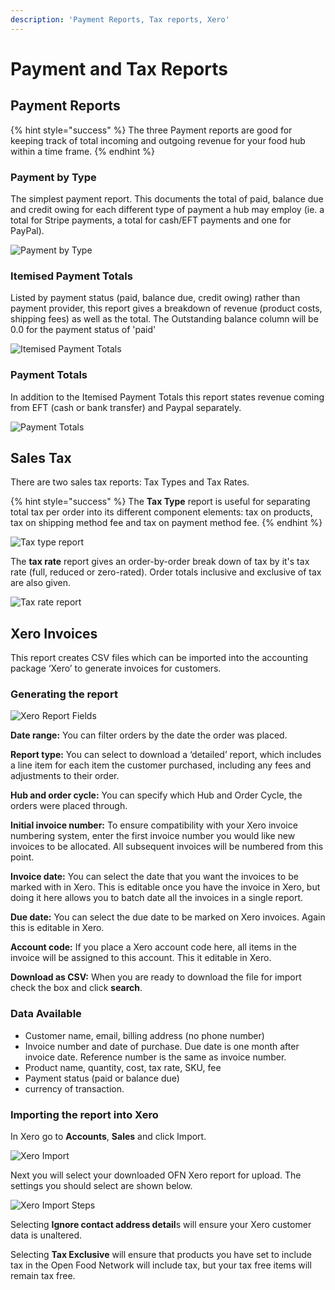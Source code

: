 ```yaml
---
description: 'Payment Reports, Tax reports, Xero'
---
```


# Payment and Tax Reports

## Payment Reports

{% hint style="success" %}
The three Payment reports are good for keeping track of total incoming and outgoing revenue for your food hub within a time frame.
{% endhint %}

### Payment by Type

The simplest payment report. This documents the total of paid, balance due and credit owing for each different type of payment a hub may employ \(ie. a total for Stripe payments, a total for cash/EFT payments and one for PayPal\).

![Payment by Type](../../.gitbook/assets/payment-by-type.jpg)

### Itemised Payment Totals

Listed by payment status \(paid, balance due, credit owing\) rather than payment provider, this report gives a breakdown of revenue \(product costs, shipping fees\) as well as the total.  The Outstanding balance column will be 0.0 for the payment status of 'paid'

![Itemised Payment Totals](../../.gitbook/assets/itemizedpayment.jpg)

### Payment Totals

In addition to the Itemised Payment Totals this report states revenue coming from EFT \(cash or bank transfer\) and Paypal separately.

![Payment Totals](../../.gitbook/assets/payment-totals.jpg)

## Sales Tax

There are two sales tax reports: Tax Types and Tax Rates.

{% hint style="success" %}
The **Tax Type** report is useful for separating total tax per order into its different component elements: tax on products, tax on shipping method fee and tax on payment method fee.
{% endhint %}

![Tax type report](../../.gitbook/assets/taxtype.jpg)

The **tax rate** report gives an order-by-order break down of tax by it's tax rate \(full, reduced or zero-rated\).  Order totals inclusive and exclusive of tax are also given.

![Tax rate report](../../.gitbook/assets/taxrates.jpg)

## Xero Invoices

This report creates CSV files which can be imported into the accounting package ‘Xero’ to generate invoices for customers.

### Generating the report

![Xero Report Fields](../../.gitbook/assets/xero-report.png)

**Date range:** You can filter orders by the date the order was placed.

**Report type:** You can select to download a ‘detailed’ report, which includes a line item for each item the customer purchased, including any fees and adjustments to their order.

**Hub and order cycle:** You can specify which Hub and Order Cycle, the orders were placed through.

**Initial invoice number:** To ensure compatibility with your Xero invoice numbering system, enter the first invoice number you would like new invoices to be allocated. All subsequent invoices will be numbered from this point.

**Invoice date:** You can select the date that you want the invoices to be marked with in Xero. This is editable once you have the invoice in Xero, but doing it here allows you to batch date all the invoices in a single report. 

**Due date:** You can select the due date to be marked on Xero invoices. Again this is editable in Xero.

**Account code:** If you place a Xero account code here, all items in the invoice will be assigned to this account. This it editable in Xero.

**Download as CSV:** When you are ready to download the file for import check the box and click **search**.

### Data Available

* Customer name, email, billing address \(no phone number\)
* Invoice number and date of purchase. Due date is one month after invoice date.  Reference number is the same as invoice number.
* Product name, quantity, cost, tax rate, SKU, fee
* Payment status \(paid or balance due\)
* currency of transaction.

### Importing the report into Xero

In Xero go to **Accounts**, **Sales** and click Import.

![Xero Import](../../.gitbook/assets/xero-import.png)

Next you will select your downloaded OFN Xero report for upload. The settings you should select are shown below.

![Xero Import Steps](../../.gitbook/assets/xero-import-steps.png)

Selecting **Ignore contact address detail**s will ensure your Xero customer data is unaltered. 

Selecting **Tax Exclusive** will ensure that products you have set to include tax in the Open Food Network will include tax, but your tax free items will remain tax free.

